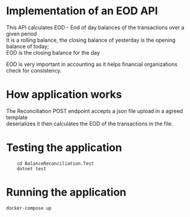 # Implementation of an EOD API
This API calculates EOD - End of day balances of the transactions over a given period <br/>
It is a rolling balance, the closing balance of yesterday is the opening balance of today; <br/>
EOD is the closing balance for the day

EOD is very important in accounting as it helps financial organizations check for consistency.

# How application works

The Reconciliation POST endpoint accepts a json file upload in a agreed template <br/> 
deserializes it then calculates the EOD of the transactions in the file.

# Testing the application

```
    cd BalanceReconciliation.Test
    dotnet test
```

# Running the application

`docker-compose up`

